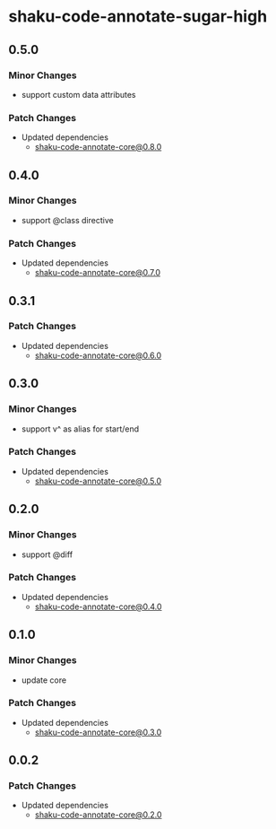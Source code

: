 # shaku-code-annotate-sugar-high

## 0.5.0

### Minor Changes

- support custom data attributes

### Patch Changes

- Updated dependencies
  - shaku-code-annotate-core@0.8.0

## 0.4.0

### Minor Changes

- support @class directive

### Patch Changes

- Updated dependencies
  - shaku-code-annotate-core@0.7.0

## 0.3.1

### Patch Changes

- Updated dependencies
  - shaku-code-annotate-core@0.6.0

## 0.3.0

### Minor Changes

- support v^ as alias for start/end

### Patch Changes

- Updated dependencies
  - shaku-code-annotate-core@0.5.0

## 0.2.0

### Minor Changes

- support @diff

### Patch Changes

- Updated dependencies
  - shaku-code-annotate-core@0.4.0

## 0.1.0

### Minor Changes

- update core

### Patch Changes

- Updated dependencies
  - shaku-code-annotate-core@0.3.0

## 0.0.2

### Patch Changes

- Updated dependencies
  - shaku-code-annotate-core@0.2.0
